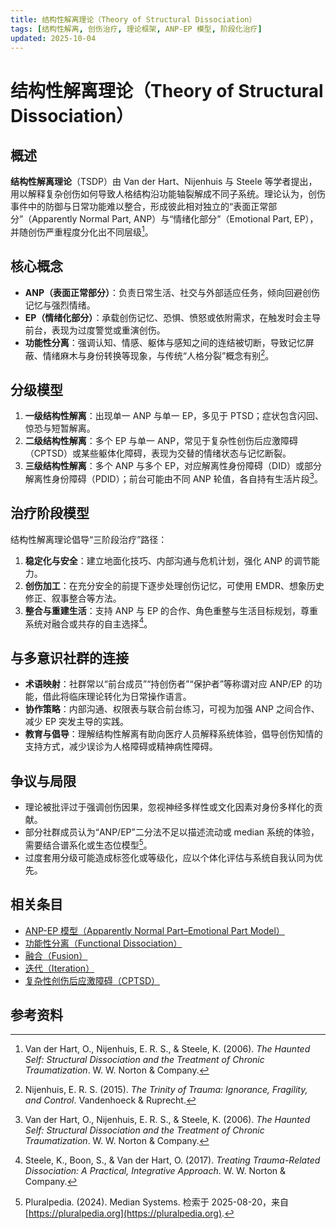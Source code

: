 ```yaml
---
title: 结构性解离理论（Theory of Structural Dissociation）
tags: [结构性解离, 创伤治疗, 理论框架, ANP-EP 模型, 阶段化治疗]
updated: 2025-10-04
---
```


# 结构性解离理论（Theory of Structural Dissociation）

## 概述

**结构性解离理论**（TSDP）由 Van der Hart、Nijenhuis 与 Steele 等学者提出，用以解释复杂创伤如何导致人格结构沿功能轴裂解成不同子系统。理论认为，创伤事件中的防御与日常功能难以整合，形成彼此相对独立的“表面正常部分”（Apparently Normal Part, ANP）与“情绪化部分”（Emotional Part, EP），并随创伤严重程度分化出不同层级[^结构性解离-1]。

## 核心概念

- **ANP（表面正常部分）**：负责日常生活、社交与外部适应任务，倾向回避创伤记忆与强烈情绪。
- **EP（情绪化部分）**：承载创伤记忆、恐惧、愤怒或依附需求，在触发时会主导前台，表现为过度警觉或重演创伤。
- **功能性分离**：强调认知、情感、躯体与感知之间的连结被切断，导致记忆屏蔽、情绪麻木与身份转换等现象，与传统“人格分裂”概念有别[^结构性解离-2]。

## 分级模型

1. **一级结构性解离**：出现单一 ANP 与单一 EP，多见于 PTSD；症状包含闪回、惊恐与短暂解离。
2. **二级结构性解离**：多个 EP 与单一 ANP，常见于复杂性创伤后应激障碍（CPTSD）或某些躯体化障碍，表现为交替的情绪状态与记忆断裂。
3. **三级结构性解离**：多个 ANP 与多个 EP，对应解离性身份障碍（DID）或部分解离性身份障碍（PDID）；前台可能由不同 ANP 轮值，各自持有生活片段[^结构性解离-1]。

## 治疗阶段模型

结构性解离理论倡导“三阶段治疗”路径：

1. **稳定化与安全**：建立地面化技巧、内部沟通与危机计划，强化 ANP 的调节能力。
2. **创伤加工**：在充分安全的前提下逐步处理创伤记忆，可使用 EMDR、想象历史修正、叙事整合等方法。
3. **整合与重建生活**：支持 ANP 与 EP 的合作、角色重整与生活目标规划，尊重系统对融合或共存的自主选择[^结构性解离-3]。

## 与多意识社群的连接

- **术语映射**：社群常以“前台成员”“持创伤者”“保护者”等称谓对应 ANP/EP 的功能，借此将临床理论转化为日常操作语言。
- **协作策略**：内部沟通、权限表与联合前台练习，可视为加强 ANP 之间合作、减少 EP 突发主导的实践。
- **教育与倡导**：理解结构性解离有助向医疗人员解释系统体验，倡导创伤知情的支持方式，减少误诊为人格障碍或精神病性障碍。

## 争议与局限

- 理论被批评过于强调创伤因果，忽视神经多样性或文化因素对身份多样化的贡献。
- 部分社群成员认为“ANP/EP”二分法不足以描述流动或 median 系统的体验，需要结合谱系化或生态位模型[^结构性解离-4]。
- 过度套用分级可能造成标签化或等级化，应以个体化评估与系统自我认同为优先。

## 相关条目

- [ANP-EP 模型（Apparently Normal Part–Emotional Part Model）](/entries/Apparently-Normal-Part-Emotional-Part-Model.md)
- [功能性分离（Functional Dissociation）](/entries/Functional-Dissociation.md)
- [融合（Fusion）](/entries/Fusion.md)
- [迭代（Iteration）](/entries/Iteration.md)
- [复杂性创伤后应激障碍（CPTSD）](/entries/CPTSD.md)

## 参考资料

[^结构性解离-1]: Van der Hart, O., Nijenhuis, E. R. S., & Steele, K. (2006). *The Haunted Self: Structural Dissociation and the Treatment of Chronic Traumatization*. W. W. Norton & Company.
[^结构性解离-2]: Nijenhuis, E. R. S. (2015). *The Trinity of Trauma: Ignorance, Fragility, and Control*. Vandenhoeck & Ruprecht.
[^结构性解离-3]: Steele, K., Boon, S., & Van der Hart, O. (2017). *Treating Trauma-Related Dissociation: A Practical, Integrative Approach*. W. W. Norton & Company.
[^结构性解离-4]: Pluralpedia. (2024). Median Systems. 检索于 2025-08-20，来自 [https://pluralpedia.org](https://pluralpedia.org).
